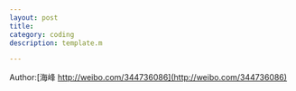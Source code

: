 ```yaml
---
layout: post
title: 
category: coding
description: template.m

---
```


Author:[海峰 http://weibo.com/344736086](http://weibo.com/344736086)


